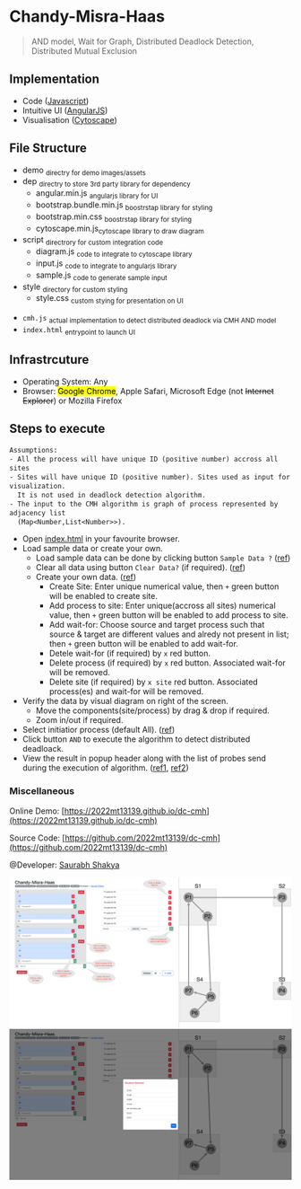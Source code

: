 # Chandy-Misra-Haas
> AND model, Wait for Graph, Distributed Deadlock Detection, Distributed Mutual Exclusion

## Implementation
- Code ([Javascript](https://developer.mozilla.org/en-US/docs/Web/JavaScript))
- Intuitive UI ([AngularJS](https://angularjs.org/))
- Visualisation ([Cytoscape](https://cytoscape.org/))

## File Structure
+ demo <sub>directry for demo images/assets</sub>
+ dep <sub>directry to store 3rd party library for dependency</sub>
  - angular.min.js <sub>angularjs library for UI</sub>
  - bootstrap.bundle.min.js <sub>boostrstap library for styling</sub>
  - bootstrap.min.css <sub>boostrstap library for styling</sub>
  - cytoscape.min.js<sub>cytoscape library to draw diagram</sub>
+ script <sub>directrory for custom integration code</sub>
  - diagram.js <sub>code to integrate to cytoscape library</sub>
  - input.js <sub>code to integrate to angularjs library</sub>
  - sample.js <sub>code to generate sample input</sub>
+ style <sub>directory for custom styling</sub>
  - style.css <sub>custom stying for presentation on UI</sub>
- `cmh.js` <sub>actual implementation to detect distributed deadlock via CMH AND model</sub>
- `index.html` <sub>entrypoint to launch UI</sub>

## Infrastrcuture
- Operating System: Any
- Browser: <mark>Google Chrome</mark>, Apple Safari, Microsoft Edge (not ~~Internet Explorer~~) or Mozilla Firefox

## Steps to execute

```
Assumptions:
- All the process will have unique ID (positive number) accross all sites
- Sites will have unique ID (positive number). Sites used as input for visualization. 
  It is not used in deadlock detection algorithm.
- The input to the CMH algorithm is graph of process represented by adjacency list 
  (Map<Number,List<Number>>).
```

- Open [index.html](./index.html) in your favourite browser.
- Load sample data or create your own.
  - Load sample data can be done by clicking button `Sample Data ?` ([ref](./demo/1.png))
  - Clear all data using button `Clear Data?` (if required). ([ref](./demo/2.png))
  - Create your own data. ([ref](./demo/2.png))
    - Create Site: Enter unique numerical value, then `+` green button will be enabled to create site.
    - Add process to site: Enter unique(accross all sites) numerical value, then `+` green button will be enabled to add process to site.
    - Add wait-for: Choose source and target process such that source & target are different values and alredy not present in list; then `+` green button will be enabled to add wait-for.
    - Detele wait-for (if required) by `x` red button.
    - Delete process (if required) by `x` red button. Associated wait-for will be removed.
    - Delete site (if required) by `x site` red button. Associated process(es) and wait-for will be removed.
- Verify the data by visual diagram on right of the screen.
  - Move the components(site/process) by drag & drop if required.
  - Zoom in/out if required.
- Select initiatior process (default All). ([ref](./demo/3.png))
- Click button `AND` to execute the algorithm to detect distributed deadloack.
- View the result in popup header along with the list of probes send during the execution of algorithm. ([ref1](./demo/4.png), [ref2](./demo/5.png))

### Miscellaneous

Online Demo: [https://2022mt13139.github.io/dc-cmh](https://2022mt13139.github.io/dc-cmh)

Source Code: [https://github.com/2022mt13139/dc-cmh](https://github.com/2022mt13139/dc-cmh)

@Developer: [Saurabh Shakya](https://www.linkedin.com/in/saurabh-shakya/)

![Screenshot](./demo/2.png)
![Screenshot](./demo/4.png)
